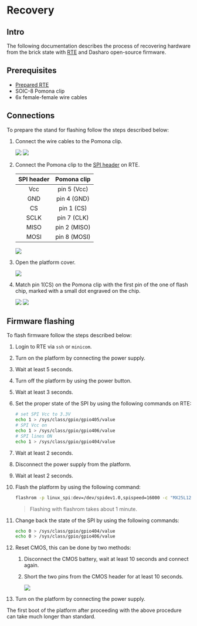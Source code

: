 # Recovery

## Intro

The following documentation describes the process of recovering hardware from
the brick state with [RTE](../../transparent-validation/rte/introduction.md) and
Dasharo open-source firmware.

## Prerequisites

* [Prepared RTE](../../transparent-validation/rte/v1.1.0/quick-start-guide.md)
* SOIC-8 Pomona clip
* 6x female-female wire cables

## Connections

To prepare the stand for flashing follow the steps described below:

1. Connect the wire cables to the Pomona clip.

    ![](../../images/protectli_recovery/pomona_clip.jpg)
    ![](../../images/protectli_recovery/pomona_clip_with_cables.jpg)

1. Connect the Pomona clip to the [SPI header](../../transparent-validation/rte/v1.1.0/specification.md)
   on RTE.

    | SPI header | Pomona clip  |
    |:----------:|:------------:|
    | Vcc        | pin 5 (Vcc)  |
    | GND        | pin 4 (GND)  |
    | CS         | pin 1 (CS)   |
    | SCLK       | pin 7 (CLK)  |
    | MISO       | pin 2 (MISO) |
    | MOSI       | pin 8 (MOSI) |

    ![](../../images/protectli_recovery/pomona_clip_with_rte.jpg)

1. Open the platform cover.

    ![](../../images/protectli_recovery/vp2420_location_of_flash_chip.jpg)

1. Match pin 1(CS) on the Pomona clip with the first pin of the one of flash
   chip, marked with a small dot engraved on the chip.

    ![](../../images/protectli_recovery/flash_chip.jpg)
    ![](../../images/protectli_recovery/pomona_clip_connected_to_flash_chip.jpg)

## Firmware flashing

To flash firmware follow the steps described below:

1. Login to RTE via `ssh` or `minicom`.
1. Turn on the platform by connecting the power supply.
1. Wait at least 5 seconds.
1. Turn off the platform by using the power button.
1. Wait at least 3 seconds.
1. Set the proper state of the SPI by using the following commands on RTE:

    ```bash
    # set SPI Vcc to 3.3V
    echo 1 > /sys/class/gpio/gpio405/value
    # SPI Vcc on
    echo 1 > /sys/class/gpio/gpio406/value
    # SPI lines ON
    echo 1 > /sys/class/gpio/gpio404/value
    ```

1. Wait at least 2 seconds.
1. Disconnect the power supply from the platform.
1. Wait at least 2 seconds.
1. Flash the platform by using the following command:

    ```bash
    flashrom -p linux_spi:dev=/dev/spidev1.0,spispeed=16000 -c "MX25L12835F/MX25L12845E/MX25L12865E" -w [path_to_binary]
    ```

    > Flashing with flashrom takes about 1 minute.

1. Change back the state of the SPI by using the following commands:

    ```bash
    echo 0 > /sys/class/gpio/gpio404/value
    echo 0 > /sys/class/gpio/gpio406/value
    ```

1. Reset CMOS, this can be done by two methods:
    1. Disconnect the CMOS battery, wait at least 10 seconds and connect again.
    1. Short the two pins from the CMOS header for at least 10 seconds.

        ![](../../images/protectli_recovery/vp2420_location_of_CMOS_header.jpg)

1. Turn on the platform by connecting the power supply.

The first boot of the platform after proceeding with the above procedure can
take much longer than standard.

